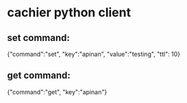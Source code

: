 # cachier python client

## set command:
{"command":"set", "key":"apinan", "value":"testing", "ttl": 10}

## get command:
{"command":"get", "key":"apinan"}
